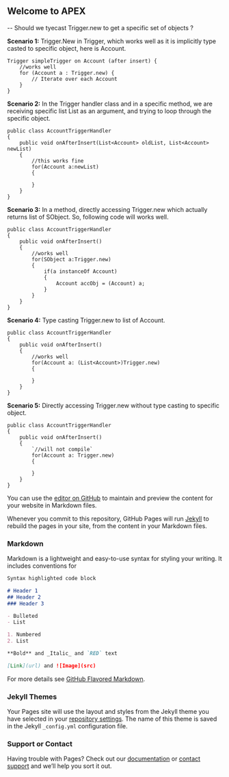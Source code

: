 ## Welcome to APEX 

-- Should we tyecast Trigger.new to get a specific set of objects ?

**Scenario 1:** Trigger.New in Trigger, which works well as it is implicitly type casted to specific object, here is Account.
```
Trigger simpleTrigger on Account (after insert) {
    //works well
    for (Account a : Trigger.new) {
        // Iterate over each Account
    }
}
```

**Scenario 2:** In the Trigger handler class and in a specific method, we are receiving specific list List<Account> as an argument, and trying to loop through the specific object.
```
public class AccountTriggerHandler
{   
    public void onAfterInsert(List<Account> oldList, List<Account> newList)
    {
        //this works fine
        for(Account a:newList)
        {

        }
    }   
}
```

**Scenario 3:** In a method, directly accessing Trigger.new which actually returns list of SObject. So, following code will works well.
```
public class AccountTriggerHandler
{
    public void onAfterInsert()
    {
        //works well
        for(SObject a:Trigger.new)
        {
            if(a instanceOf Account)
            {
                Account accObj = (Account) a;
            }
        }
    }
}
```
    
**Scenario 4:** Type casting Trigger.new to list of Account.
```
public class AccountTriggerHandler
{
    public void onAfterInsert()
    {
        //works well
        for(Account a: (List<Account>)Trigger.new)
        {

        }
    }
}
```
    
**Scenario 5:** Directly accessing Trigger.new without type casting to specific object.
```
public class AccountTriggerHandler
{
    public void onAfterInsert()
    {
        `//will not compile`
        for(Account a: Trigger.new)
        {

        }
    }
}
```    
    
You can use the [editor on GitHub](https://github.com/EasyLearnJava/SFApex/edit/gh-pages/index.md) to maintain and preview the content for your website in Markdown files.

Whenever you commit to this repository, GitHub Pages will run [Jekyll](https://jekyllrb.com/) to rebuild the pages in your site, from the content in your Markdown files.

### Markdown

Markdown is a lightweight and easy-to-use syntax for styling your writing. It includes conventions for

```markdown
Syntax highlighted code block

# Header 1
## Header 2
### Header 3

- Bulleted
- List

1. Numbered
2. List

**Bold** and _Italic_ and `RED` text

[Link](url) and ![Image](src)
```

For more details see [GitHub Flavored Markdown](https://guides.github.com/features/mastering-markdown/).

### Jekyll Themes

Your Pages site will use the layout and styles from the Jekyll theme you have selected in your [repository settings](https://github.com/EasyLearnJava/SFApex/settings/pages). The name of this theme is saved in the Jekyll `_config.yml` configuration file.

### Support or Contact

Having trouble with Pages? Check out our [documentation](https://docs.github.com/categories/github-pages-basics/) or [contact support](https://support.github.com/contact) and we’ll help you sort it out.
